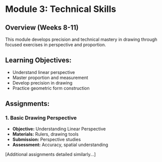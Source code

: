 # Module 3: Technical Skills

## Overview (Weeks 8-11)
This module develops precision and technical mastery in drawing through focused exercises in perspective and proportion.

## Learning Objectives:
- Understand linear perspective
- Master proportion and measurement
- Develop precision in drawing
- Practice geometric form construction

## Assignments:

### 1. Basic Drawing Perspective
- **Objective:** Understanding Linear Perspective
- **Materials:** Rulers, drawing tools
- **Submission:** Perspective studies
- **Assessment:** Accuracy, spatial understanding

[Additional assignments detailed similarly...]